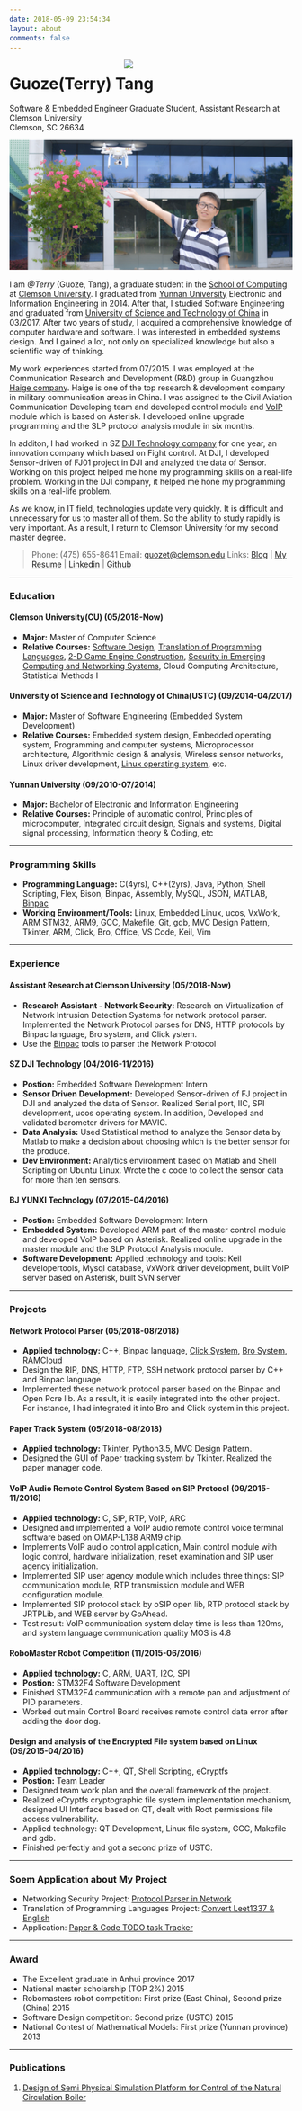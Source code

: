 ```yaml
---
date: 2018-05-09 23:54:34
layout: about
comments: false
---
```


<img src='http://guozet.me/images/uploads/about-bg.jpg' align='right' style=' width:300px;height:100 px'/>

# **Guoze(Terry) Tang**

Software & Embedded Engineer 
Graduate Student, Assistant Research at Clemson University  
Clemson, SC 26634

![](/images/uploads/about-bg.jpg)

I am *@Terry* (Guoze, Tang), a graduate student in the [School of Computing](http://www.clemson.edu/ces/computing/) at [Clemson University](http://www.clemson.edu/). I graduated from [Yunnan University](https://en.wikipedia.org/wiki/Yunnan_University) Electronic and Information Engineering in 2014. After that, I studied Software Engineering and graduated from [University of Science and Technology of China](https://en.wikipedia.org/wiki/University_of_Science_and_Technology_of_China) in 03/2017. After two years of study, I acquired a comprehensive knowledge of computer hardware and software. I was interested in embedded systems design. And I gained a lot, not only on specialized knowledge but also a scientific way of thinking.

My work experiences started from 07/2015. I was employed at the Communication Research and Development (R&D) group in Guangzhou [Haige company](http://www.haige.com/en/About81.html?tid=81). Haige is one of the top research & development company in military communication areas in China. I was assigned to the Civil Aviation Communication Developing team and developed control module and [VoIP](https://en.wikipedia.org/wiki/Voice_over_IP) module which is based on Asterisk. I developed online upgrade programming and the SLP protocol analysis module in six months.

In additon, I had worked in SZ [DJI Technology company](https://www.dji.com/) for one year, an innovation company which based on Fight control. At DJI, I developed Sensor-driven of FJ01 project in DJI and analyzed the data of Sensor. Working on this project helped me hone my programming skills on a real-life problem. Working in the DJI company, it helped me hone my programming skills on a real-life problem.

As we know, in IT field, technologies update very quickly. It is difficult and unnecessary for us to master all of them. So the ability to study rapidly is very important. As a result, I return to Clemson University for my second master degree.

> Phone: (475) 655-8641
> Email: guozet@clemson.edu
> Links: [Blog](./post/index.html) | [My Resume](http://guozet.me/about/resume.pdf) | [Linkedin](https://www.linkedin.com/in/guoze/) | [Github](https://github.com/guozetang/)

---

### Education

#### Clemson University(CU) (05/2018-Now)

- **Major:** Master of Computer Science
- **Relative Courses:** [Software Design](https://people.cs.clemson.edu/~malloy/courses/8700-2018/index.html), [Translation of Programming Languages](https://people.cs.clemson.edu/~malloy/courses/8270-2017/index.html), [2-D Game Engine Construction](https://people.cs.clemson.edu/~malloy/courses/4160-2018fall/index.html),  [Security in Emerging Computing and Networking Systems](https://people.cs.clemson.edu/~hongxih/teaching/2018fall/cpcs8580/2018fall.htm), Cloud Computing Architecture, Statistical Methods I

#### University of Science and Technology of China(USTC) (09/2014-04/2017)

- **Major:** Master of Software Engineering (Embedded System Development)
- **Relative Courses:** Embedded system design, Embedded operating system, Programming and computer systems, Microprocessor architecture, Algorithmic design & analysis, Wireless sensor networks, Linux driver development, [Linux operating system](https://mooc.study.163.com/course/1000029000?tid=1000037000), etc.  

#### Yunnan University (09/2010-07/2014)

- **Major:** Bachelor of Electronic and Information Engineering  
- **Relative Courses:** Principle of automatic control, Principles of microcomputer, Integrated circuit design, Signals and systems, Digital signal processing, Information theory & Coding, etc

---

### Programming Skills

- **Programming Language:** C(4yrs), C++(2yrs), Java, Python, Shell Scripting, Flex, Bison, Binpac, Assembly, MySQL, JSON, MATLAB, [Binpac](https://www.bro.org/sphinx/components/binpac/README.html)
- **Working Environment/Tools:** Linux, Embedded Linux, ucos, VxWork, ARM STM32, ARM9, GCC, Makefile, Git, gdb, MVC Design Pattern, Tkinter, ARM, Click, Bro, Office, VS Code, Keil, Vim

---

### Experience

#### Assistant Research at Clemson University (05/2018-Now)

- **Research Assistant - Network Security:** Research on Virtualization of Network Intrusion Detection Systems for network protocol parser. Implemented the Network Protocol parses for DNS, HTTP protocols by Binpac language, Bro system, and Click ystem.
- Use the [Binpac](https://www.bro.org/sphinx/components/binpac/README.html) tools to parser the Network Protocol

#### SZ DJI Technology (04/2016-11/2016)

- **Postion:** Embedded Software Development Intern  
- **Sensor Driven Development:** Developed Sensor-driven of FJ project in DJI and analyzed the data of Sensor. Realized Serial port, IIC, SPI development, ucos operating system. In addition, Developed and validated barometer drivers for MAVIC.
- **Data Analysis:** Used Statistical method to analyze the Sensor data by Matlab to make a decision about choosing which is the better sensor for the produce.
- **Dev Environment:** Analytics environment based on Matlab and Shell Scripting on Ubuntu Linux. Wrote the c code to collect the sensor data for more than ten sensors.

#### BJ YUNXI Technology (07/2015-04/2016)

- **Postion:** Embedded Software Development Intern  
- **Embedded System:** Developed ARM part of the master control module and developed VoIP based on Asterisk. Realized online upgrade in the master module and the SLP Protocol Analysis module.
- **Software Development:** Applied technology and tools: Keil developertools, Mysql database, VxWork driver development, built VoIP server based on Asterisk, built SVN server

---

### Projects

#### Network Protocol Parser (05/2018-08/2018)

- **Applied technology:** C++, Binpac language, [Click System](https://github.com/kohler/click), [Bro System](https://www.bro.org/), RAMCloud
- Design the RIP, DNS, HTTP, FTP, SSH network protocol parser by C++ and Binpac language.
- Implemented these network protocol parser based on the Binpac and Open Pcre lib. As a result, it is easily integrated into the other project. For instance, I had integrated it into Bro and Click system in this project.

#### Paper Track System (05/2018-08/2018)

- **Applied technology:** Tkinter, Python3.5, MVC Design Pattern.
- Designed the GUI of Paper tracking system by Tkinter. Realized the paper manager code.


#### VolP Audio Remote Control System Based on SIP Protocol (09/2015-11/2016)

- **Applied technology:** C, SIP, RTP, VoIP, ARC
- Designed and implemented a VoIP audio remote control voice terminal software based on OMAP-L138 ARM9 chip.
- Implements VoIP audio control application, Main control module with logic control, hardware initialization, reset examination and SIP user agency initialization.
- Implemented SIP user agency module which includes three things: SIP communication module, RTP transmission module and WEB configuration module.
- Implemented SIP protocol stack by oSIP open lib, RTP protocol stack by JRTPLib, and WEB server by GoAhead.
- Test result: VoIP communication system delay time is less than 120ms, and system language communication quality MOS is 4.8

#### RoboMaster Robot Competition (11/2015-06/2016)

- **Applied technology:** C, ARM, UART, I2C, SPI
- **Postion:** STM32F4 Software Development
- Finished STM32F4 communication with a remote pan and adjustment of PID parameters.
- Worked out main Control Board receives remote control data error after adding the door dog.

#### Design and analysis of the Encrypted File system based on Linux (09/2015-04/2016)

- **Applied technology:** C++, QT, Shell Scripting, eCryptfs
- **Postion:** Team Leader
- Designed team work plan and the overall framework of the project.
- Realized eCryptfs cryptographic file system implementation mechanism, designed UI Interface based on QT, dealt with Root permissions file access vulnerability.
- Applied technology: QT Development, Linux file system, GCC, Makefile and gdb.
- Finished perfectly and got a second prize of USTC.

---

### Soem Application about My Project

- Networking Security Project: [Protocol Parser in Network](https://github.com/guozetang/Protocol_Parser)
- Translation of Programming Languages Project: [Convert Leet1337 & English](https://github.com/guozetang/convertleet1337_english)
- Application: [Paper & Code TODO task Tracker](https://github.com/guozetang/paper_code_tracker)

---

### Award

- The Excellent graduate in Anhui province 2017  
- National master scholarship (TOP 2%) 2015  
- Robomasters robot competition: First prize (East China), Second prize (China) 2015  
- Software Design competition: Second prize (USTC) 2015  
- National Contest of Mathematical Models: First prize (Yunnan province) 2013  

---

### Publications

1. [Design of Semi Physical Simulation Platform for Control of the Natural Circulation Boiler](https://drive.google.com/open?id=1hWslNK0es94TkyLHxB-3ZWm2VPupseUn)
